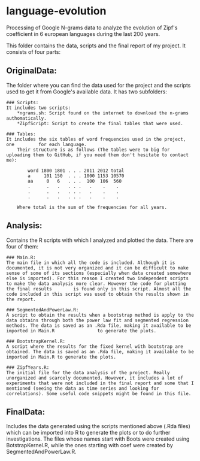# language-evolution
Processing of Google N-grams data to analyze the evolution of Zipf's coefficient in 6 european languages during the last 200 years. 

This folder contains the data, scripts and the final report of my project. It consists of four parts:

## OriginalData: 
The folder where you can find the data used for the project and the scripts used to get it from Google's available data. It has two subfolders:
	
	### Scripts: 
	It includes two scripts:
		*ngrams.sh: Script found on the internet to download the n-grams authomatically.
		*ZipfScript: Script to create the final tables that were used.

	### Tables: 
	It includes the six tables of word frequencies used in the project, one 		for each language.
		Their structure is as follows (The tables were to big for uploading them to GitHub, if you need them don't hesitate to contact me):
			
			word 1800 1801 . . . 2011 2012 total
			a     101 150  . . . 1000 1153 10570
			aa     0   6   . . .  100  106  560
			.      .   .   . . .   .    .    .
			.      .   .   . . .   .    .    .
			.      .   .   . . .   .    .    .
		
		Where total is the sum of the frequencies for all years.
	
## Analysis: 
Contains the R scripts with which I analyzed and plotted the data. There are four of them:

	### Main.R: 
	The main file in which all the code is included. Although it is documented, it is not very organized and it can be difficult to make sense of some of its sections (especially when data created somewhere else is imported). For this reason I created two independent scripts to make the data analysis more clear. However the code for plotting the final results		 is found only in this script. Almost all the code included in this script was used to obtain the results shown in the report.

	### SegmentedAndPowerLaw.R: 
	A script to obtain the results when a bootstrap method is apply to the data obtains through both the power law fit and segmented regression methods. The data is saved as an .Rda file, making it available to be imported in Main.R 				to generate the plots.
	
	### BootstrapKernel.R: 
	A script where the results for the fixed kernel with bootstrap are obtained. The data is saved as an .Rda file, making it available to be imported in Main.R to generate the plots.

	### ZipfYears.R: 
	The initial file for the data analysis of the project. Really unorganized and scarcely documented. However, it includes a lot of experiments that were not included in the final report and some that I mentioned (seeing the data as time series and looking for correlations). Some useful code snippets might be found in this file.

## FinalData: 
Includes the data generated using the scripts mentioned above (.Rda files) which can be imported into R to generate the plots or to do 		further investigations. The files whose names start with Boots were created using BotstrapKernel.R, while the ones starting with coef were created by SegmentedAndPowerLaw.R.



